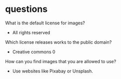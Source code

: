 # questions

What is the default license for images?

* All rights reserved

Which license releases works to the public domain?

* Creative commons 0

How can you find images that you are allowed to use?

* Use websites like Pixabay or Unsplash.
